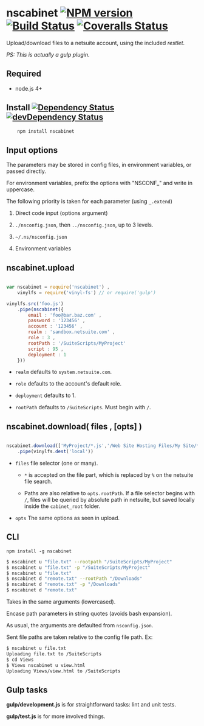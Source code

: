 # nscabinet [![NPM version][npm-image]][npm-url] [![Build Status][travis-image]][travis-url] [![Coveralls Status][coveralls-image]][coveralls-url]

Upload/download files to a netsuite account, using the included _restlet_.

_PS: This is actually a gulp plugin._

## Required

 * node.js 4+

## Install [![Dependency Status][david-image]][david-url] [![devDependency Status][david-image-dev]][david-url-dev]
```bash
    npm install nscabinet
```

## Input options

The parameters may be stored in config files, in environment variables, or passed directly.

For environment variables, prefix the options with "NSCONF_" and write in uppercase.

The following priority is taken for each parameter (using `_.extend`)

 1. Direct code input (options argument)

 2. `./nsconfig.json`, then `../nsconfig.json`, up to 3 levels.

 2. `~/.ns/nsconfig.json`

 3. Environment variables


## nscabinet.upload

```javascript

var nscabinet = require('nscabinet') ,
	vinylfs = require('vinyl-fs') // or require('gulp')

vinylfs.src('foo.js')
	.pipe(nscabinet({
		email : 'foo@bar.baz.com' ,
		password : '123456' ,
		account : '123456' ,
		realm : 'sandbox.netsuite.com' ,
		role : 3 ,
		rootPath : '/SuiteScripts/MyProject'
		script : 95 ,
		deployment : 1
	}))

```

 * `realm` defaults to `system.netsuite.com`.
	
 * `role` defaults to the account's default role.
	
 * `deployment` defaults to 1.
	
 * `rootPath` defaults to `/SuiteScripts`. Must begin with `/`.

## nscabinet.download( files , [opts] )

```javascript

nscabinet.download(['MyProject/*.js','/Web Site Hosting Files/My Site/*.html'])
	.pipe(vinylfs.dest('local'))

```

  * `files` file selector (one or many).
    
    * `*` is accepted on the file part, which is replaced by `%` on the netsuite file search.
    
    * Paths are also relative to `opts.rootPath`. If a file selector begins with `/`, files will be queried
      by absolute path in netsuite, but saved locally inside the `cabinet_root` folder.
  
  * `opts` The same options as seen in upload.


## CLI

	npm install -g nscabinet

```bash
$ nscabinet u "file.txt" --rootpath "/SuiteScripts/MyProject"
$ nscabinet u "file.txt" -p "/SuiteScripts/MyProject"
$ nscabinet u "file.txt"
$ nscabinet d "remote.txt" --rootPath "/Downloads"
$ nscabinet d "remote.txt" -p "/Downloads"
$ nscabinet d "remote.txt"
```

Takes in the same arguments (lowercased).

Encase path parameters in string quotes (avoids bash expansion).

As usual, the arguments are defaulted from `nsconfig.json`.

Sent file paths are taken relative to the config file path. Ex:

```bash
$ nscabinet u file.txt
Uploading file.txt to /SuiteScripts
$ cd Views
$ Views nscabinet u view.html
Uploading Views/view.html to /SuiteScripts
```

## Gulp tasks

**gulp/development.js** is for straightforward tasks: lint and unit tests.

**gulp/test.js** is for more involved things.


[travis-url]: https://travis-ci.org/suiteplus/nscabinet
[travis-image]: https://img.shields.io/travis/suiteplus/nscabinet.svg

[coveralls-url]: https://coveralls.io/r/suiteplus/nscabinet
[coveralls-image]: http://img.shields.io/coveralls/suiteplus/nscabinet/master.svg

[david-url]: https://david-dm.org/suiteplus/nscabinet
[david-image]: https://david-dm.org/suiteplus/nscabinet.svg

[david-url-dev]: https://david-dm.org/suiteplus/nscabinet#info=devDependencies
[david-image-dev]: https://david-dm.org/suiteplus/nscabinet/dev-status.svg

[npm-url]: https://npmjs.org/package/nscabinet
[npm-image]: http://img.shields.io/npm/v/nscabinet.svg
